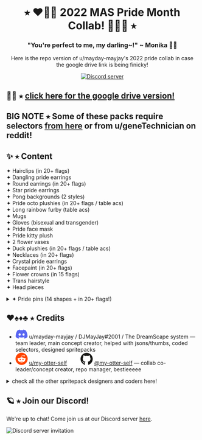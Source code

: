 <h1 align="center">⭑ ❤️🧡💛 2022 MAS Pride Month Collab! 💚💙💜 ⭑</h1>
<h3 align="center">"You're perfect to me, my darling~!" ~ Monika 🏳️‍🌈</h3>
<p align="center">Here is the repo  version of u/mayday-mayjay's 2022 pride collab in case the google drive link is being finicky!</p>
<p align="center">
  <a href="https://discord.gg/Tx23rczN8N">
    <img alt="Discord server" src="https://discordapp.com/api/guilds/957814201311694870/widget.png?style=shield">
  </a>
</p>

## 🏳️‍🌈 ⭑ [click here for the google drive version!](https://drive.google.com/drive/folders/1r4YlcqExJuYuDGi4Z6A0gW9w9MI5RL86)

## BIG NOTE ⭑ Some of these packs require selectors [from here](https://github.com/mayday-mayjay/MJ-MAS-selector-city) or from u/geneTechnician on reddit!

## ✨ ⭑ Content

✦ Hairclips (in 20+ flags) <br>
✦ Dangling pride earrings <br>
✦ Round earrings (in 20+ flags) <br>
✦ Star pride earrings <br>
✦ Pong backgrounds (2 styles) <br>
✦ Pride octo plushies (in 20+ flags / table acs) <br>
✦ Long rainbow furby (table acs) <br>
✦ Mugs <br>
✦ Gloves (bisexual and transgender) <br>
✦ Pride face mask <br>
✦ Pride kitty plush <br>
✦ 2 flower vases <br>
✦ Duck plushies (in 20+ flags / table acs) <br>
✦ Necklaces (in 20+ flags) <br>
✦ Crystal pride earrings <br>
✦ Facepaint (in 20+ flags) <br>
✦ Flower crowns (in 15 flags) <br>
✦ Trans hairstyle <br>
✦ Head pieces <br>
<details><summary> ✦ Pride pins (14 shapes + in 20+ flags!) </summary> 
  * circle <br>
  * diamond <br>
  * flag <br>
  * heart <br>
  * heart-rainbow <br>
  * hexagon <br>
  * moon <br>
  * moon-rainbow <br>
  * regular rainbow <br>
  * spade <br>
  * spade rainbow <br>
  * star <br>
  * star-rainbow <br>
  * triangle <br>
</details>

## ♥️♠️♦️♣️ ⭑ Credits

  * ![reddit](.github/icons/discord.svg) u/mayday-mayjay / DJMayJay#2001 / The DreamScape system
  — team leader, main concept creator, helped with jsons/thumbs, coded selectors, designed spritepacks
  * ![reddit](.github/icons/reddit.svg) [u/my-otter-self](https://reddit.com/u/my-otter-self)
  ![github](.github/icons/github-light.svg#gh-dark-mode-only)![github](.github/icons/github-dark.svg#gh-light-mode-only) [@my-otter-self](https://github.com/my-otter-self)
  — collab co-leader/concept creator, repo manager, bestieeeee
<details><summary> check all the other spritepack designers and coders here! </summary> 
* Briar Young ⭑ Instagram: @briar_nyako_mee ⭑ helped with jsons <br>
* Kaiewe ⭑ Reddit: u/kaiewe ⭑ plushies, helped with jsons <br>
* Silvery/Rosalyn  ⭑ Reddit: u/Mystique-Silv ⭑ headpieces, bracelets, earrings <br>
* Fell ⭑ Reddit: u/FellTheSimp ⭑ hairclips and chokers <br>
* HistoryVariety ⭑ Reddit: u/Historical_Variety63 ⭑ collab concept creator, plushies, facepaint, earrings <br>
* Verd ⭑ Reddit: u/crunchy_meringue ⭑ flower crowns, help with jsons <br>
* Bluklaod ⭑ Reddit: u/Bluklaod ⭑ mugs, gloves, facepaint, pong bgs <br>
* Bibi ⭑ Reddit: u/queenbeebee19 ⭑ trans colored hair <br>
* Spooks ⭑ Reddit: u/-Spooks- ⭑ mask, plushie, flower vases <br>
* Ysiekiz ⭑ Reddit: u/Living-Class4701 ⭑ helped with jsons <br>
* dreamscached ⭑ Reddit: u/dreamscached ⭑ github: @dreamscached ⭑ helped with jsons <br>
 <br>
* additional credits: <br>
Official MAS devs ⭑ original flower crown and mug art, also MAS itself lol <br>
u/geneTechnician ⭑ half up ribbon concepts  <br>
orca / u/kaiewe ⭑ original twin bow art used for half up bow edits <br>
</details>

## 🪐 ⭑ Join our Discord!

We're up to chat! Come join us at our Discord server [here](https://discord.gg/Tx23rczN8N).

![Discord server invitation](https://discordapp.com/api/guilds/957814201311694870/widget.png?style=banner3)
